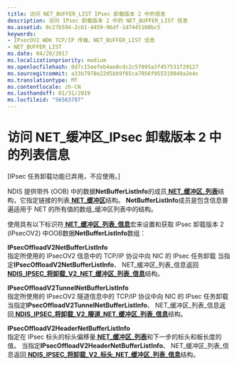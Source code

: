```yaml
---
title: 访问 NET_BUFFER_LIST IPsec 卸载版本 2 中的信息
description: 访问 IPsec 卸载版本 2 中的 NET_BUFFER_LIST 信息
ms.assetid: 0c27b594-2c61-4459-96df-1d7445100bc5
keywords:
- IPsecOV2 WDK TCP/IP 传输，NET_BUFFER_LIST 信息
- NET_BUFFER_LIST
ms.date: 04/20/2017
ms.localizationpriority: medium
ms.openlocfilehash: 0d7c15eefeb4ae8cdc2c57095a3f457531f29127
ms.sourcegitcommit: a33b7978e22d5bb9f65ca7056f955319049a2e4c
ms.translationtype: MT
ms.contentlocale: zh-CN
ms.lasthandoff: 01/31/2019
ms.locfileid: "56563797"
---
```

# <a name="accessing-netbufferlist-information-in-ipsec-offload-version-2"></a>访问 NET\_缓冲区\_IPsec 卸载版本 2 中的列表信息

\[IPsec 任务卸载功能已弃用，不应使用。\]




NDIS 提供带外 (OOB) 中的数据**NetBufferListInfo**的成员[ **NET\_缓冲区\_列表**](https://msdn.microsoft.com/library/windows/hardware/ff568388)结构，它指定链接的列表[ **NET\_缓冲区**](https://msdn.microsoft.com/library/windows/hardware/ff568376)结构。 **NetBufferListInfo**成员是包含信息普遍适用于 NET 的所有值的数组\_缓冲区列表中的结构。

使用具有以下标识符[ **NET\_缓冲区\_列表\_信息**](https://msdn.microsoft.com/library/windows/hardware/ff568401)宏来设置和获取 IPsec 卸载版本 2 (IPsecOV2) 中OOB数据**NetBufferListInfo**数组：

<a href="" id="ipsecoffloadv2netbufferlistinfo"></a>**IPsecOffloadV2NetBufferListInfo**  
指定所使用的 IPsecOV2 信息中的 TCP/IP 协议中向 NIC 的 IPsec 任务卸载 当指定**IPsecOffloadV2NetBufferListInfo**、 NET\_缓冲区\_列表\_信息返回[ **NDIS\_IPSEC\_将卸载\_V2\_NET\_缓冲区\_列表\_信息**](https://msdn.microsoft.com/library/windows/hardware/ff565818)结构。

<a href="" id="ipsecoffloadv2tunnelnetbufferlistinfo"></a>**IPsecOffloadV2TunnelNetBufferListInfo**  
指定所使用的 IPsecOV2 隧道信息中的 TCP/IP 协议中向 NIC 的 IPsec 任务卸载 当指定**IPsecOffloadV2TunnelNetBufferListInfo**、 NET\_缓冲区\_列表\_信息返回[ **NDIS\_IPSEC\_将卸载\_V2\_隧道\_NET\_缓冲区\_列表\_信息**](https://msdn.microsoft.com/library/windows/hardware/ff565843)结构。

<a href="" id="ipsecoffloadv2headernetbufferlistinfo"></a>**IPsecOffloadV2HeaderNetBufferListInfo**  
指定在 IPsec 标头的标头偏移量[ **NET\_缓冲区\_列表**](https://msdn.microsoft.com/library/windows/hardware/ff568388)和下一步的标头和板长度的值。 当指定**IPsecOffloadV2HeaderNetBufferListInfo**、 NET\_缓冲区\_列表\_信息返回[ **NDIS\_IPSEC\_将卸载\_V2\_标头\_NET\_缓冲区\_列表\_信息**](https://msdn.microsoft.com/library/windows/hardware/ff565812)结构。

 

 





